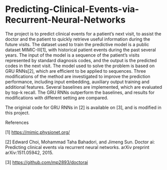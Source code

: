 # Predicting-Clinical-Events-via-Recurrent-Neural-Networks

The project is to predict clinical events for a patient’s next visit, to assist the doctor and the patient to quickly retrieve useful information during the future visits. The dataset used to train the predictive model is a public dataset MIMIC-III[1], with historical patient events during the past several years. The input of the model is a sequence of the patient’s visits represented by standard diagnosis codes, and the output is the predicted codes in the next visit. The model used to solve the problem is based on GRU RNNs[2], which are efficient to be applied to sequences. Three modifications of the method are investigated to improve the prediction performance, including input embedding, auxiliary output training and additional features. Several baselines are implemented, which are evaluated by top-k recall. The GRU RNNs outperform the baselines, and results for modifications with different setting are compared.

The originial code for GRU RNNs in [2] is available on [3], and is modified in this project.

References

[1] https://mimic.physionet.org/

[2] Edward Choi, Mohammad Taha Bahadori, and Jimeng Sun. Doctor ai: Predicting clinical events via recurrent neural networks. arXiv preprint arXiv:1511.05942, 2015.

[3] https://github.com/mp2893/doctorai
